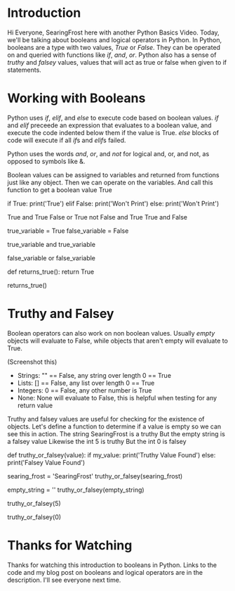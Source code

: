 # Introduction
Hi Everyone, SearingFrost here with another Python Basics Video.
Today, we'll be talking about booleans and logical operators in Python.
In Python, booleans are a type with two values, *True* or *False*. 
They can be operated on and queried with functions like *if*, *and*, *or*. 
Python also has a sense of *truthy* and *falsey* values, values that will act as true or false when given to if statements. 

# Working with Booleans
Python uses *if*, *elif*, and *else* to execute code based on boolean values. 
*if* and *elif* preceede an expression that evaluates to a boolean value, and execute the code indented below them if the value is True. 
*else* blocks of code will execute if all *if*s and *elif*s failed. 

Python uses the words *and*, *or*, and *not* for logical and, or, and not, as opposed to symbols like &. 

Boolean values can be assigned to variables and returned from functions just like any object. 
Then we can operate on the variables. 
And call this function to get a boolean value True

if True:
    print('True')
elif False:
    print('Won't Print')
else:
    print('Won't Print')

True and True
False or True
not False and True
True and False

true_variable = True
false_variable = False

true_variable and true_variable

false_variable or false_variable

def returns_true():
    return True

returns_true()

# Truthy and Falsey
Boolean operators can also work on non boolean values. 
Usually *empty* objects will evaluate to False, while objects that aren't empty will evaluate to True. 

(Screenshot this)
* Strings: "" == False, any string over length 0 == True
* Lists: [] == False, any list over length 0 == True
* Integers: 0 == False, any other number is True
* None: None will evaluate to False, this is helpful when testing for any return value

Truthy and falsey values are useful for checking for the existence of objects. 
Let's define a function to determine if a value is empty so we can see this in action.
The string SearingFrost is a truthy
But the empty string is a falsey value
Likewise the int 5 is truthy
But the int 0 is falsey

def truthy_or_falsey(value):
    if my_value:
        print('Truthy Value Found')
    else:
        print('Falsey Value Found')

searing_frost = 'SearingFrost'
truthy_or_falsey(searing_frost)

empty_string = ''
truthy_or_falsey(empty_string)

truthy_or_falsey(5)

truthy_or_falsey(0)

# Thanks for Watching
Thanks for watching this introduction to booleans in Python. 
Links to the code and my blog post on booleans and logical operators are in the description. 
I'll see everyone next time. 